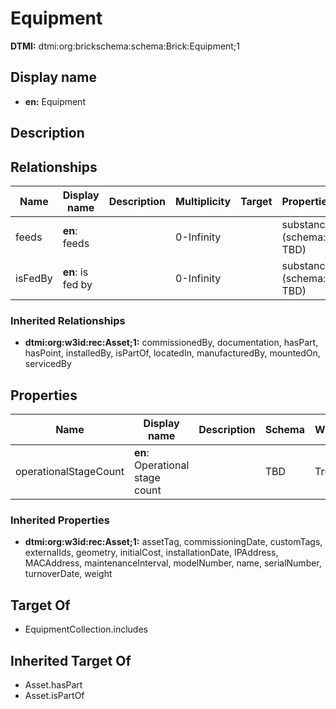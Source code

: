 # Equipment
**DTMI:** dtmi:org:brickschema:schema:Brick:Equipment;1
## Display name
- **en:** Equipment
## Description
## Relationships
|Name|Display name|Description|Multiplicity|Target|Properties|Writable|
|-|-|-|-|-|-|-|
|feeds|**en**: feeds||0-Infinity||substance (schema: TBD)|True|
|isFedBy|**en**: is fed by||0-Infinity||substance (schema: TBD)|True|
### Inherited Relationships
* **dtmi:org:w3id:rec:Asset;1:** commissionedBy, documentation, hasPart, hasPoint, installedBy, isPartOf, locatedIn, manufacturedBy, mountedOn, servicedBy
## Properties
|Name|Display name|Description|Schema|Writable|
|-|-|-|-|-|
|operationalStageCount|**en**: Operational stage count||TBD|True|
### Inherited Properties
* **dtmi:org:w3id:rec:Asset;1:** assetTag, commissioningDate, customTags, externalIds, geometry, initialCost, installationDate, IPAddress, MACAddress, maintenanceInterval, modelNumber, name, serialNumber, turnoverDate, weight
## Target Of
* EquipmentCollection.includes
## Inherited Target Of
* Asset.hasPart
* Asset.isPartOf
